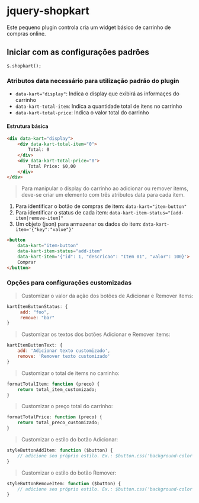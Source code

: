 # jquery-shopkart
Este pequeno plugin controla cria um widget básico de carrinho de compras online.

## Iniciar com as configurações padrões
```$.shopkart();```

### Atributos data necessário para utilização padrão do plugin
- ```data-kart="display"```: Indica o display que exibirá as informaçes do carrinho
- ```data-kart-total-item```: Indica a quantidade total de itens no carrinho
- ```data-kart-total-price```: Indica o valor total do carrinho

#### Estrutura básica
```html
<div data-kart="display">
    <div data-kart-total-item="0">
        Total: 0
    </div>
    <div data-kart-total-price="0">
        Total Price: $0,00
    </div>
</div>
```

> Para manipular o display do carrinho ao adicionar ou remover items, deve-se criar um elemento com três atributos data para cada item.
1. Para identificar o botão de compras de item: ```data-kart="item-button"```
2. Para identificar o status de cada item: ```data-kart-item-status="[add-item|remove-item]"```
4. Um objeto (json) para armazenar os dados do item: ```data-kart-item='{"key":"value"}'```
```html
<button
    data-kart="item-button"
    data-kart-item-status="add-item"
    data-kart-item='{"id": 1, "descricao": "Item 01", "valor": 100}'>
    Comprar
</button>
```

### Opções para configurações customizadas
> Customizar o valor da ação dos botões de Adicionar e Remover items:
```javascript
kartItemButtonStatus: {
     add: "foo",
     remove: "bar"
}
```
> Customizar os textos dos botões Adicionar e Remover items:
```javascript
kartItemButtonText: {
    add: 'Adicionar texto customizado',
    remove: 'Remover texto customizado'
}
```

> Customizar o total de items no carrinho:
```javascript
formatTotalItem: function (preco) {
    return total_item_customizado;
}
```

> Customizar o preço total do carrinho:
```javascript
formatTotalPrice: function (preco) {
    return total_preco_customizado;
}
```

> Customizar o estilo do botão Adicionar:
```javascript
styleButtonAddItem: function ($button) {
    // adicione seu próprio estilo. Ex.: $button.css('background-color': "black")
}
```

> Customizar o estilo do botão Remover:
```javascript
styleButtonRemoveItem: function ($button) {
    // adicione seu próprio estilo. Ex.: $button.css('background-color': "grey")
}
```
